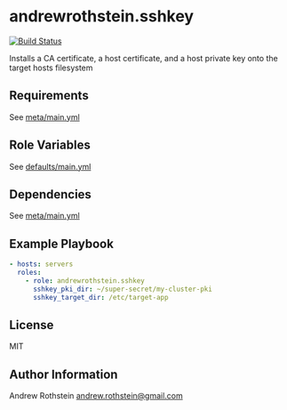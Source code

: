 andrewrothstein.sshkey
=========
[![Build Status](https://travis-ci.org/andrewrothstein/ansible-sshkey.svg?branch=master)](https://travis-ci.org/andrewrothstein/ansible-sshkey)

Installs a CA certificate, a host certificate, and a host private key onto the target hosts filesystem

Requirements
------------

See [meta/main.yml](meta/main.yml)

Role Variables
--------------

See [defaults/main.yml](defaults/main.yml)

Dependencies
------------

See [meta/main.yml](meta/main.yml)

Example Playbook
----------------

```yml
- hosts: servers
  roles:
    - role: andrewrothstein.sshkey
      sshkey_pki_dir: ~/super-secret/my-cluster-pki
      sshkey_target_dir: /etc/target-app
```

License
-------

MIT

Author Information
------------------

Andrew Rothstein <andrew.rothstein@gmail.com>
